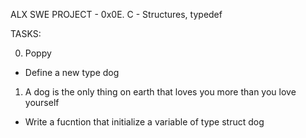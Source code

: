 ALX SWE PROJECT - 0x0E. C - Structures, typedef

TASKS:

0. Poppy
- Define a new type dog

1. A dog is the only thing on earth that loves you more than you
love yourself
- Write a fucntion that initialize a variable of type struct dog
